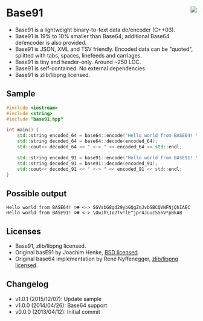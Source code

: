 Base91 <a href="https://travis-ci.org/r-lyeh/base91"><img src="https://api.travis-ci.org/r-lyeh/base91.svg?branch=master" align="right" /></a>
======

- Base91 is a lightweight binary-to-text data de/encoder (C++03).
- Base91 is 19% to 10% smaller than Base64; additional Base64 de/encoder is also provided.
- Base91 is JSON, XML and TSV friendly. Encoded data can be "quoted", splitted with tabs, spaces, linefeeds and carriages.
- Base91 is tiny and header-only. Around ~250 LOC.
- Base91 is self-contained. No external dependencies.
- Base91 is zlib/libpng licensed.

## Sample
```c++
#include <iostream>
#include <string>
#include "base91.hpp"

int main() {
    std::string encoded_64 = base64::encode("Hello world from BASE64! \x1\x2");
    std::string decoded_64 = base64::decode(encoded_64);
    std::cout<< decoded_64 << " <-> " << encoded_64 << std::endl;

    std::string encoded_91 = base91::encode("Hello world from BASE91! \x1\x2");
    std::string decoded_91 = base91::decode(encoded_91);
    std::cout<< decoded_91 << " <-> " << encoded_91 << std::endl;
}
```

## Possible output
```
Hello world from BASE64! ☺☻ <-> SGVsbG8gd29ybGQgZnJvbSBCQVNFNjQhIAEC
Hello world from BASE91! ☺☻ <-> \OwJh\Io2Tv!lE^jpr4JuucSS5V*pBkAB
```

## Licenses
- Base91, zlib/libpng licensed.
- Original basE91 by Joachim Henke, [BSD licensed](http://base91.sourceforge.net/).
- Original base64 implementation by René Nyffenegger, [zlib/libpng licensed](http://www.adp-gmbh.ch/cpp/common/base64.html).

## Changelog
- v1.0.1 (2015/12/07): Update sample
- v1.0.0 (2014/04/26): Base64 support
- v0.0.0 (2013/04/12): Initial commit

